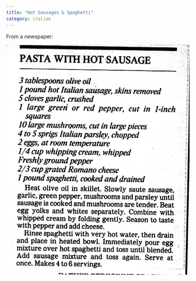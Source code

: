 ```yaml
---
title: "Hot Sausages & Spaghetti"
category: italian
---
```


From a newspaper:

![](/images/recipe-sausage-pasta.jpg)

